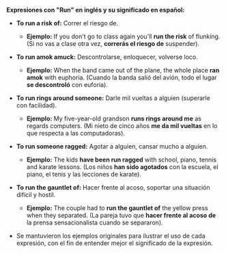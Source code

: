 

**Expresiones con "Run" en inglés y su significado en español:**

*   **To run a risk of:** Correr el riesgo de.
    *   **Ejemplo:** If you don't go to class again you'll **run the risk** of flunking. (Si no vas a clase otra vez, **correrás el riesgo de** suspender).

*   **To run amok amuck:** Descontrolarse, enloquecer, volverse loco.
    *   **Ejemplo:** When the band came out of the plane, the whole place **ran amok** with euphoria. (Cuando la banda salió del avión, todo el lugar **se descontroló** con euforia).

*   **To run rings around someone:** Darle mil vueltas a alguien (superarle con facilidad).
    *   **Ejemplo:** My five-year-old grandson **runs rings around me** as regards computers. (Mi nieto de cinco años **me da mil vueltas** en lo que respecta a las computadoras).

*   **To run someone ragged:** Agotar a alguien, cansar mucho a alguien.
    *   **Ejemplo:** The kids **have been run ragged** with school, piano, tennis and karate lessons. (Los niños **han sido agotados** con la escuela, el piano, el tenis y las lecciones de karate).

*   **To run the gauntlet of:** Hacer frente al acoso, soportar una situación difícil y hostil.
    *   **Ejemplo:** The couple had to **run the gauntlet of** the yellow press when they separated. (La pareja tuvo que **hacer frente al acoso de** la prensa sensacionalista cuando se separaron).

*   Se mantuvieron los ejemplos originales para ilustrar el uso de cada expresión, con el fin de entender mejor el significado de la expresión.